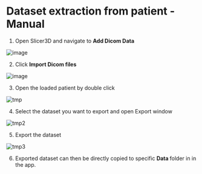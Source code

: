 # Dataset extraction from patient - Manual

 1. Open Slicer3D and navigate to <b>Add Dicom Data</b>
 
 ![image](https://user-images.githubusercontent.com/68167377/228005308-c8bad5dd-0075-4c3d-b992-c35a139812df.png)
 
 2. Click <b> Import Dicom files</b>
 
 ![image](https://user-images.githubusercontent.com/68167377/228005597-a52a0eee-ed16-4dc4-adba-6bca55da38c5.png)
 
 3. Open the loaded patient by double click

![tmp](https://user-images.githubusercontent.com/68167377/228007257-9b65ae4b-17eb-4811-a719-c8ebb3685c92.jpg)

4. Select the dataset you want to export and open Export window

![tmp2](https://user-images.githubusercontent.com/68167377/228009397-b426c7ca-f60f-43f5-875f-483bc23e7770.jpg)

5. Export the dataset

![tmp3](https://user-images.githubusercontent.com/68167377/228010633-1eed9b98-f8cd-44fb-86d7-29048e1002b0.jpg)

6. Exported dataset can then be directly copied to specific <b> Data </b> folder in in the app.
